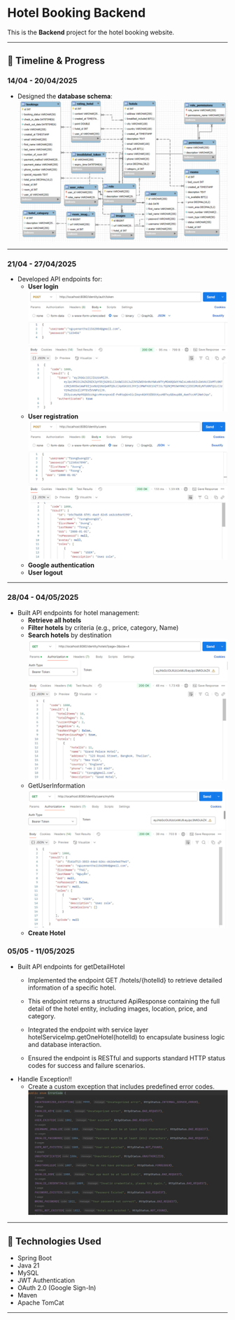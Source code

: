 # Hotel Booking Backend

This is the **Backend** project for the hotel booking website.

---

## 📅 Timeline & Progress

### 14/04 - 20/04/2025
- Designed the **database schema**:
  ![Database](./images/database.jpg)
---

### 21/04 - 27/04/2025
- Developed API endpoints for:
    - **User login**
      ![Login](./images/login.jpg)
    - **User registration**
      ![Register](./images/register.jpg)
    - **Google authentication**
    - **User logout**
---

### 28/04 - 04/05/2025
- Built API endpoints for hotel management:
    - **Retrieve all hotels**
    - **Filter hotels** by criteria (e.g., price, category, Name)
    - **Search hotels** by destination
      ![Hotel List](./images/ListHotel.jpg)
    - GetUserInformation
      ![GetUserInfor](./images/getInfor.jpg)
    - **Create Hotel**
### 05/05 - 11/05/2025
- Built API endpoints for getDetailHotel
  - Implemented the endpoint GET /hotels/{hotelId} to retrieve detailed information of a specific hotel.

  - This endpoint returns a structured ApiResponse<HotelResponse> containing the full detail of the hotel entity, including images, location, price, and category.

  - Integrated the endpoint with service layer hotelServiceImp.getOneHotel(hotelId) to encapsulate business logic and database interaction.

  - Ensured the endpoint is RESTful and supports standard HTTP status codes for success and failure scenarios.
- Handle Exception!!
  - Create a custom exception that includes predefined error codes.
    ![Exception](./images/exception.jpg)


---

## 🚀 Technologies Used
- Spring Boot
- Java 21
- MySQL
- JWT Authentication
- OAuth 2.0 (Google Sign-In)
- Maven
- Apache TomCat
---


